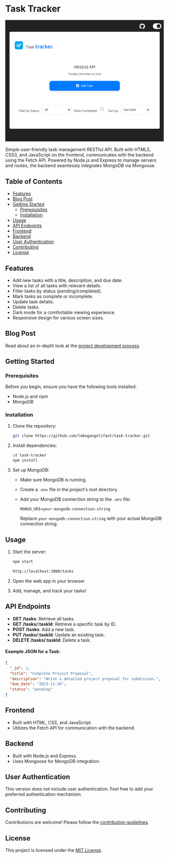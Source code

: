 
# Task Tracker

![Task Tracker Logo](img/task_tracker_app.png)

Simple user-friendly task management RESTful API. Built with HTML5, CSS3, and JavaScript on the frontend, communicates with the backend using the Fetch API. Powered by Node.js and Express to manage servers and routes, the backend seamlessly integrates MongoDB via Mongoose.


## Table of Contents

- [Features](#features)
- [Blog Post](#blog-post)
- [Getting Started](#getting-started)
  - [Prerequisites](#prerequisites)
  - [Installation](#installation)
- [Usage](#usage)
- [API Endpoints](#api-endpoints)
- [Frontend](#frontend)
- [Backend](#backend)
- [User Authentication](#user-authentication)
- [Contributing](#contributing)
- [License](#license)

## Features

- Add new tasks with a title, description, and due date.
- View a list of all tasks with relevant details.
- Filter tasks by status (pending/completed).
- Mark tasks as complete or incomplete.
- Update task details.
- Delete tasks.
- Dark mode for a comfortable viewing experience.
- Responsive design for various screen sizes.

## Blog Post

Read about an in-depth look at the [project development process](https://medium.com/@lebogang.olifant/a-solo-endeavor-building-task-tracker-d774107ff077?source=friends_link&sk=b900bcf4c902e77d58a6c37d7d8ae0dd).

## Getting Started

### Prerequisites

Before you begin, ensure you have the following tools installed:

- Node.js and npm
- MongoDB

### Installation

1. Clone the repository:

   ```bash
   git clone https://github.com/lebogangolifant/task-tracker.git
   ```

2. Install dependencies:

   ```bash
   cd task-tracker
   npm install
   ```

3. Set up MongoDB:

   - Make sure MongoDB is running.
   - Create a `.env` file in the project's root directory.
   - Add your MongoDB connection string to the `.env` file: 

     ```
     MONGO_URI=your-mongodb-connection-string
     ```

     Replace `your-mongodb-connection-string` with your actual MongoDB connection string.


## Usage

1. Start the server:

   ```bash
   npm start
   ```

    ```bash
   http://localhost:3000/tasks
   ```

2. Open the web app in your browser


3. Add, manage, and track your tasks!


## API Endpoints

- **GET /tasks**: Retrieve all tasks.
- **GET /tasks/:taskId**: Retrieve a specific task by ID.
- **POST /tasks**: Add a new task.
- **PUT /tasks/:taskId**: Update an existing task.
- **DELETE /tasks/:taskId**: Delete a task.

#### **Example JSON for a Task:**
```json
{
  "_id": 1,
  "title": "Complete Project Proposal",
  "description": "Write a detailed project proposal for submission.",
  "due_date": "2023-11-28",
  "status": "pending"
}
```

## Frontend

- Built with HTML, CSS, and JavaScript.
- Utilizes the Fetch API for communication with the backend.

## Backend

- Built with Node.js and Express.
- Uses Mongoose for MongoDB integration.

## User Authentication

This version does not include user authentication. Feel free to add your preferred authentication mechanism.

## Contributing

Contributions are welcome! Please follow the [contribution guidelines](CONTRIBUTING.md).

## License

This project is licensed under the [MIT License](LICENSE).


